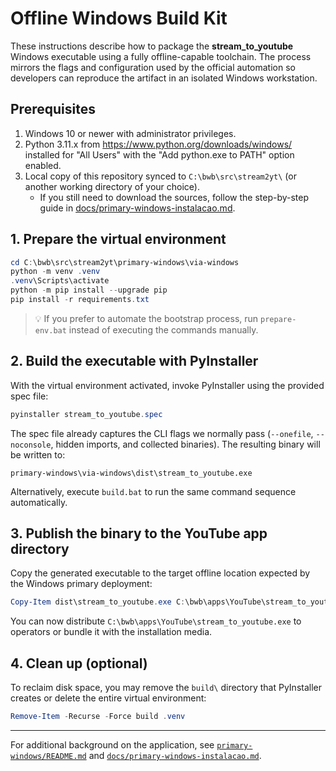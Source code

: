 # Offline Windows Build Kit

These instructions describe how to package the **stream_to_youtube** Windows executable using a fully offline-capable toolchain. The process mirrors the flags and configuration used by the official automation so developers can reproduce the artifact in an isolated Windows workstation.

## Prerequisites

1. Windows 10 or newer with administrator privileges.
2. Python 3.11.x from <https://www.python.org/downloads/windows/> installed for "All Users" with the "Add python.exe to PATH" option enabled.
3. Local copy of this repository synced to `C:\bwb\src\stream2yt\` (or another working directory of your choice).
   - If you still need to download the sources, follow the step-by-step guide in [docs/primary-windows-instalacao.md](../../docs/primary-windows-instalacao.md#11-obter-o-repositorio-git-ou-zip).

## 1. Prepare the virtual environment

```powershell
cd C:\bwb\src\stream2yt\primary-windows\via-windows
python -m venv .venv
.venv\Scripts\activate
python -m pip install --upgrade pip
pip install -r requirements.txt
```

> 💡 If you prefer to automate the bootstrap process, run `prepare-env.bat` instead of executing the commands manually.

## 2. Build the executable with PyInstaller

With the virtual environment activated, invoke PyInstaller using the provided spec file:

```powershell
pyinstaller stream_to_youtube.spec
```

The spec file already captures the CLI flags we normally pass (`--onefile`, `--noconsole`, hidden imports, and collected binaries). The resulting binary will be written to:

```
primary-windows\via-windows\dist\stream_to_youtube.exe
```

Alternatively, execute `build.bat` to run the same command sequence automatically.

## 3. Publish the binary to the YouTube app directory

Copy the generated executable to the target offline location expected by the Windows primary deployment:

```powershell
Copy-Item dist\stream_to_youtube.exe C:\bwb\apps\YouTube\stream_to_youtube.exe -Force
```

You can now distribute `C:\bwb\apps\YouTube\stream_to_youtube.exe` to operators or bundle it with the installation media.

## 4. Clean up (optional)

To reclaim disk space, you may remove the `build\` directory that PyInstaller creates or delete the entire virtual environment:

```powershell
Remove-Item -Recurse -Force build .venv
```

---

For additional background on the application, see [`primary-windows/README.md`](../README.md) and [`docs/primary-windows-instalacao.md`](../../docs/primary-windows-instalacao.md).
